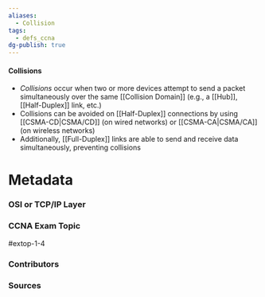```yaml
---
aliases:
  - Collision
tags:
  - defs_ccna
dg-publish: true
---
```

#### Collisions
- *Collisions* occur when two or more devices attempt to send a packet simultaneously over the same [[Collision Domain]] (e.g., a [[Hub]], [[Half-Duplex]] link, etc.)
- Collisions can be avoided on [[Half-Duplex]] connections by using [[CSMA-CD|CSMA/CD]] (on wired networks) or [[CSMA-CA|CSMA/CA]] (on wireless networks)
- Additionally, [[Full-Duplex]] links are able to send and receive data simultaneously, preventing collisions





# Metadata
### OSI or TCP/IP Layer

### CCNA Exam Topic
#extop-1-4
### Contributors

### Sources

